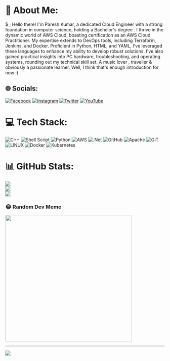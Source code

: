 # 💫 About Me:
$ ;
Hello there! I'm Paresh Kumar, a dedicated Cloud Engineer with a strong foundation in computer science, holding a Bachelor's degree . I thrive in the dynamic world of AWS Cloud, boasting certification as an AWS Cloud Practitioner. My expertise extends to DevOps tools, including Terraform, Jenkins, and Docker. Proficient in Python, HTML, and YAML, I've leveraged these languages to enhance my ability to develop robust solutions. I've also gained practical insights into PC hardware, troubleshooting, and operating systems, rounding out my technical skill set. A  music lover , traveller & obviously a passionate learner. Well, I think that's enough introduction for now :)

## 🌐 Socials:
[![Facebook](https://img.shields.io/badge/Facebook-%231877F2.svg?logo=Facebook&logoColor=white)](https://facebook.com/pareshch28) [![Instagram](https://img.shields.io/badge/Instagram-%23E4405F.svg?logo=Instagram&logoColor=white)](https://instagram.com/pareshch28)  [![Twitter](https://img.shields.io/badge/Twitter-%231DA1F2.svg?logo=Twitter&logoColor=white)](https://twitter.com/choudharyparesh) [![YouTube](https://img.shields.io/badge/YouTube-%23FF0000.svg?logo=YouTube&logoColor=white)](https://youtube.com/@UCTyRgVbwuG87_h78ov-1bjA) 

# 💻 Tech Stack:
![C++](https://img.shields.io/badge/c++-%2300599C.svg?style=for-the-badge&logo=c%2B%2B&logoColor=white) ![Shell Script](https://img.shields.io/badge/shell_script-%23121011.svg?style=for-the-badge&logo=gnu-bash&logoColor=white) ![Python](https://img.shields.io/badge/python-3670A0?style=for-the-badge&logo=python&logoColor=ffdd54) ![AWS](https://img.shields.io/badge/AWS-%23FF9900.svg?style=for-the-badge&logo=amazon-aws&logoColor=white) ![.Net](https://img.shields.io/badge/.NET-5C2D91?style=for-the-badge&logo=.net&logoColor=white) ![GitHub](https://img.shields.io/badge/GitHub-%23121011.svg?style=for-the-badge&logo=github&logoColor=white) ![Apache](https://img.shields.io/badge/apache-%23D42029.svg?style=for-the-badge&logo=apache&logoColor=white) ![GIT](https://img.shields.io/badge/Git-fc6d26?style=for-the-badge&logo=git&logoColor=white) ![LINUX](https://img.shields.io/badge/Linux-FCC624?style=for-the-badge&logo=linux&logoColor=black) ![Docker](https://img.shields.io/badge/docker-%230db7ed.svg?style=for-the-badge&logo=docker&logoColor=white) ![Kubernetes](https://img.shields.io/badge/kubernetes-%23326ce5.svg?style=for-the-badge&logo=kubernetes&logoColor=white)
# 📊 GitHub Stats:
![](https://github-readme-stats.vercel.app/api?username=pareshch28&theme=onedark&hide_border=true&include_all_commits=true&count_private=true)<br/>
![](https://github-readme-streak-stats.herokuapp.com/?user=pareshch28&theme=onedark&hide_border=true)<br/>
![](https://github-readme-stats.vercel.app/api/top-langs/?username=pareshch28&theme=onedark&hide_border=true&include_all_commits=true&count_private=true&layout=compact)

### 😂 Random Dev Meme
<img src='https://randommeme-five.vercel.app/' style="height: 400px;"/>

---
[![](https://visitcount.itsvg.in/api?id=pareshch28&icon=0&color=1)](https://visitcount.itsvg.in)

<!-- Proudly created with GPRM ( https://gprm.itsvg.in ) -->
